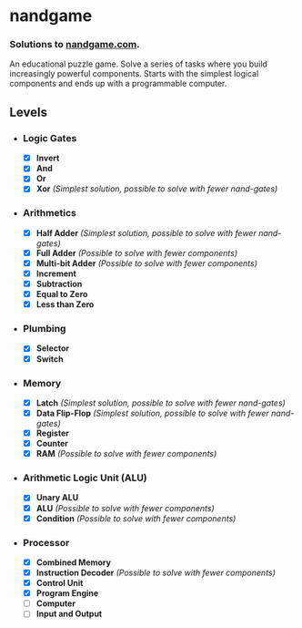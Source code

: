 # nandgame
### Solutions to [nandgame.com](http://nandgame.com/).

An educational puzzle game. Solve a series of tasks where you build increasingly powerful components. Starts with the simplest logical components and ends up with a programmable computer.

## Levels
- ### Logic Gates
  - [x] **Invert**
  - [x] **And**
  - [x] **Or**
  - [x] **Xor** *(Simplest solution, possible to solve with fewer nand-gates)*
- ### Arithmetics
  - [x] **Half Adder** *(Simplest solution, possible to solve with fewer nand-gates)*
  - [x] **Full Adder** *(Possible to solve with fewer components)*
  - [x] **Multi-bit Adder** *(Possible to solve with fewer components)*
  - [x] **Increment**
  - [x] **Subtraction**
  - [x] **Equal to Zero**
  - [x] **Less than Zero**
- ### Plumbing
  - [x] **Selector**
  - [x] **Switch**
- ### Memory
  - [x] **Latch** *(Simplest solution, possible to solve with fewer nand-gates)*
  - [x] **Data Flip-Flop** *(Simplest solution, possible to solve with fewer nand-gates)*
  - [x] **Register**
  - [x] **Counter**
  - [x] **RAM** *(Possible to solve with fewer components)*
- ### Arithmetic Logic Unit (ALU)
  - [x] **Unary ALU**
  - [x] **ALU** *(Possible to solve with fewer components)*
  - [x] **Condition** *(Possible to solve with fewer components)*
- ### Processor
  - [x] **Combined Memory**
  - [x] **Instruction Decoder** *(Possible to solve with fewer components)*
  - [x] **Control Unit**
  - [x] **Program Engine**
  - [ ] **Computer**
  - [ ] **Input and Output**
